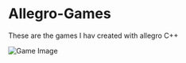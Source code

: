 Allegro-Games
=============

These are the games I hav created with allegro C++

<img src="https://github.com/Apo45ty/Allegro-Games/blob/master/NINJA%20WAR%20BETA%202/Presentation%20Files/Untitled.png?raw=true" alt="Game Image">

